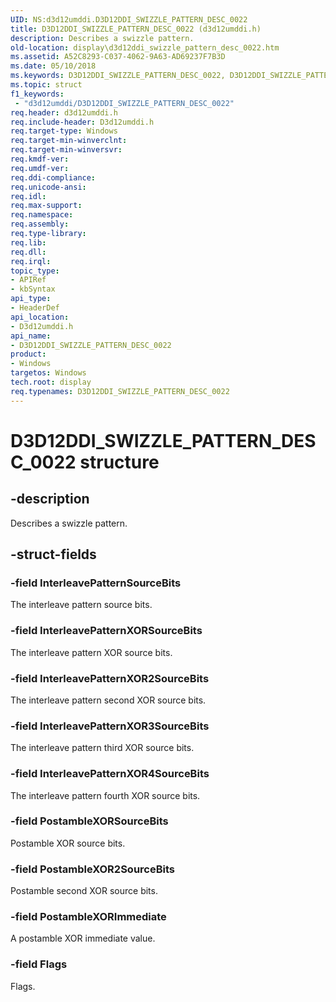 ```yaml
---
UID: NS:d3d12umddi.D3D12DDI_SWIZZLE_PATTERN_DESC_0022
title: D3D12DDI_SWIZZLE_PATTERN_DESC_0022 (d3d12umddi.h)
description: Describes a swizzle pattern.
old-location: display\d3d12ddi_swizzle_pattern_desc_0022.htm
ms.assetid: A52C8293-C037-4062-9A63-AD69237F7B3D
ms.date: 05/10/2018
ms.keywords: D3D12DDI_SWIZZLE_PATTERN_DESC_0022, D3D12DDI_SWIZZLE_PATTERN_DESC_0022 structure [Display Devices], d3d12umddi/D3D12DDI_SWIZZLE_PATTERN_DESC_0022, display.d3d12ddi_swizzle_pattern_desc_0022
ms.topic: struct
f1_keywords:
 - "d3d12umddi/D3D12DDI_SWIZZLE_PATTERN_DESC_0022"
req.header: d3d12umddi.h
req.include-header: D3d12umddi.h
req.target-type: Windows
req.target-min-winverclnt: 
req.target-min-winversvr: 
req.kmdf-ver: 
req.umdf-ver: 
req.ddi-compliance: 
req.unicode-ansi: 
req.idl: 
req.max-support: 
req.namespace: 
req.assembly: 
req.type-library: 
req.lib: 
req.dll: 
req.irql: 
topic_type:
- APIRef
- kbSyntax
api_type:
- HeaderDef
api_location:
- D3d12umddi.h
api_name:
- D3D12DDI_SWIZZLE_PATTERN_DESC_0022
product:
- Windows
targetos: Windows
tech.root: display
req.typenames: D3D12DDI_SWIZZLE_PATTERN_DESC_0022
---
```


# D3D12DDI_SWIZZLE_PATTERN_DESC_0022 structure


## -description


Describes a swizzle pattern. 


## -struct-fields




### -field InterleavePatternSourceBits

The interleave pattern source bits.


### -field InterleavePatternXORSourceBits

The interleave pattern XOR source bits.


### -field InterleavePatternXOR2SourceBits

The interleave pattern second XOR source bits.


### -field InterleavePatternXOR3SourceBits

The interleave pattern third XOR source bits.


### -field InterleavePatternXOR4SourceBits

The interleave pattern fourth XOR source bits.


### -field PostambleXORSourceBits

Postamble XOR source bits.


### -field PostambleXOR2SourceBits

Postamble second XOR source bits.


### -field PostambleXORImmediate

A postamble XOR immediate value. 


### -field Flags

Flags. 

